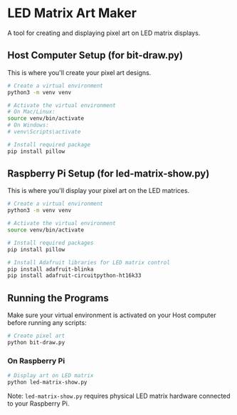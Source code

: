 # LED Matrix Art Maker

A tool for creating and displaying pixel art on LED matrix displays.

## Host Computer Setup (for bit-draw.py)

This is where you'll create your pixel art designs.

```bash
# Create a virtual environment
python3 -m venv venv

# Activate the virtual environment
# On Mac/Linux:
source venv/bin/activate
# On Windows:
# venv\Scripts\activate

# Install required package
pip install pillow
```

## Raspberry Pi Setup (for led-matrix-show.py)

This is where you'll display your pixel art on the LED matrices.

```bash
# Create a virtual environment
python3 -m venv venv

# Activate the virtual environment
source venv/bin/activate

# Install required packages
pip install pillow

# Install Adafruit libraries for LED matrix control
pip install adafruit-blinka
pip install adafruit-circuitpython-ht16k33
```

## Running the Programs

Make sure your virtual environment is activated on your Host computer before running any scripts:

```bash
# Create pixel art
python bit-draw.py
```

### On Raspberry Pi
```bash
# Display art on LED matrix
python led-matrix-show.py
```

Note: `led-matrix-show.py` requires physical LED matrix hardware connected to your Raspberry Pi.